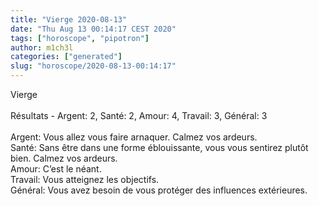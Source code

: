 ```yaml
---
title: "Vierge 2020-08-13"
date: "Thu Aug 13 00:14:17 CEST 2020"
tags: ["horoscope", "pipotron"]
author: m1ch3l
categories: ["generated"]
slug: "horoscope/2020-08-13-00:14:17"
---
```


Vierge<br>
<br>
Résultats - Argent: 2, Santé: 2, Amour: 4, Travail: 3, Général: 3<br>
<br>
Argent:  Vous allez vous faire arnaquer. Calmez vos ardeurs.<br>
Santé:   Sans être dans une forme éblouissante, vous vous sentirez plutôt bien. Calmez vos ardeurs.<br>
Amour:   C’est le néant. <br>
Travail: Vous atteignez les objectifs. <br>
Général: Vous avez besoin de vous protéger des influences extérieures.<br>
